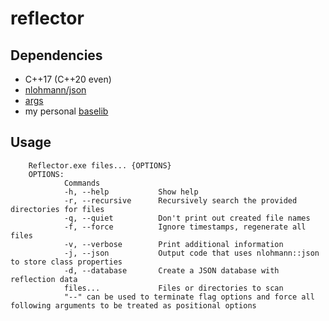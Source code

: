 # reflector

## Dependencies

* C++17 (C++20 even)
* [nlohmann/json](https://github.com/nlohmann/json/)
* [args](https://github.com/Taywee/args)
* my personal [baselib](https://github.com/ghassanpl/baselib)

## Usage

		Reflector.exe files... {OPTIONS}
		OPTIONS:
				Commands
				-h, --help           Show help
				-r, --recursive      Recursively search the provided directories for files
				-q, --quiet          Don't print out created file names
				-f, --force          Ignore timestamps, regenerate all files
				-v, --verbose        Print additional information
				-j, --json           Output code that uses nlohmann::json to store class properties
				-d, --database       Create a JSON database with reflection data
				files...             Files or directories to scan
				"--" can be used to terminate flag options and force all following arguments to be treated as positional options
